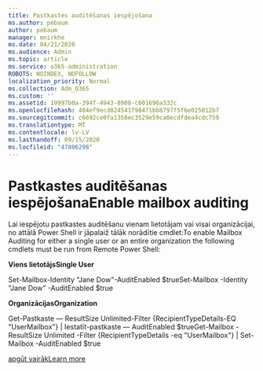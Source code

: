 ```yaml
---
title: Pastkastes auditēšanas iespējošana
ms.author: pebaum
author: pebaum
manager: mnirkhe
ms.date: 04/21/2020
ms.audience: Admin
ms.topic: article
ms.service: o365-administration
ROBOTS: NOINDEX, NOFOLLOW
localization_priority: Normal
ms.collection: Adm_O365
ms.custom: ''
ms.assetid: 19997b0a-394f-4943-8908-c601696a332c
ms.openlocfilehash: 404ef9ecd824541f98471bb8797f5f6e025012b7
ms.sourcegitcommit: c6692ce0fa1358ec3529e59ca0ecdfdea4cdc759
ms.translationtype: MT
ms.contentlocale: lv-LV
ms.lasthandoff: 09/15/2020
ms.locfileid: "47806298"
---
```

# <a name="enable-mailbox-auditing"></a><span data-ttu-id="bd06f-102">Pastkastes auditēšanas iespējošana</span><span class="sxs-lookup"><span data-stu-id="bd06f-102">Enable mailbox auditing</span></span>

<span data-ttu-id="bd06f-103">Lai iespējotu pastkastes auditēšanu vienam lietotājam vai visai organizācijai, no attālā Power Shell ir jāpalaiž tālāk norādītie cmdlet:</span><span class="sxs-lookup"><span data-stu-id="bd06f-103">To enable Mailbox Auditing for either a single user or an entire organization the following cmdlets must be run from Remote Power Shell:</span></span>
  
 <span data-ttu-id="bd06f-104">**Viens lietotājs**</span><span class="sxs-lookup"><span data-stu-id="bd06f-104">**Single User**</span></span>
  
<span data-ttu-id="bd06f-105">Set-Mailbox-Identity "Jane Dow"-AuditEnabled $true</span><span class="sxs-lookup"><span data-stu-id="bd06f-105">Set-Mailbox -Identity "Jane Dow" -AuditEnabled $true</span></span>
  
 <span data-ttu-id="bd06f-106">**Organizācijas**</span><span class="sxs-lookup"><span data-stu-id="bd06f-106">**Organization**</span></span>
  
<span data-ttu-id="bd06f-107">Get-Pastkaste — ResultSize Unlimited-Filter {RecipientTypeDetails-EQ "UserMailbox"} | Iestatīt-pastkaste — AuditEnabled $true</span><span class="sxs-lookup"><span data-stu-id="bd06f-107">Get-Mailbox -ResultSize Unlimited -Filter {RecipientTypeDetails -eq "UserMailbox"} | Set-Mailbox -AuditEnabled $true</span></span>
  
[<span data-ttu-id="bd06f-108">apgūt vairāk</span><span class="sxs-lookup"><span data-stu-id="bd06f-108">Learn more</span></span>](https://docs.microsoft.com/microsoft-365/compliance/enable-mailbox-auditing)
  

